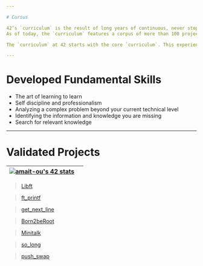 ```yaml
---

# Cursus

42’s `curriculum` is the result of long years of continuous, never stopping improvement.
As of today, the `curriculum` features a corpus of more than 100 project of various difficulty that covers many aspects of computer science (Security, Web Dev .. so on). The `curriculum` is designed to last 3 to 3.5 years and often features 2 internships.

The `curriculum` at 42 starts with the core `curriculum`. This experience sets the base for fundamental skills, both human and technical. Following each student’s personal pace, it lasts a maximum of 20 months and lets students learn `C programming` and `object oriented programming using C++`, `computer graphics`, `develop simple software using classic algorithms`, `discover access to the file system`, and l`earn management of the UNIX process`. It also includes basics of `web development`, network architecture as well as `system administration`.

---
```


# Developed Fundamental Skills

- The art of learning to learn
- Self discipline and professionalism
- Analyzing a complex problem beyond your current technical level
- Identifying the information and knowledge you are missing
- Search for relevant knowledge

---

# Validated Projects

| [![amait-ou's 42 stats](https://badge.mediaplus.ma/darkblue/amait-ou)](https://github.com/oakoudad/badge42) |  |
|:-:|:-:|

> [Libft](https://github.com/amaitou/Libft)

> [ft_printf](https://github.com/amaitou/ft_printf)

> [get_next_line](https://github.com/amaitou/get_next_line)

> [Born2beRoot](https://github.com/amaitou/Born2beRoot)

> [Minitalk](https://github.com/amaitou/Minitalk)

> [so_long](https://github.com/amaitou/so_long)

> [push_swap](https://github.com/amaitou/push_swap)
